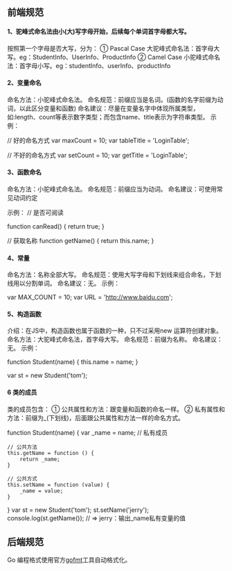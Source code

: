 ## 前端规范

#### 1、驼峰式命名法由小(大)写字母开始，后续每个单词首字母都大写。
按照第一个字母是否大写，分为：
① Pascal Case 大驼峰式命名法：首字母大写。eg：StudentInfo、UserInfo、ProductInfo
② Camel Case 小驼峰式命名法：首字母小写。eg：studentInfo、userInfo、productInfo
#### 2、变量命名
命名方法：小驼峰式命名法。
命名规范：前缀应当是名词。(函数的名字前缀为动词，以此区分变量和函数)
命名建议：尽量在变量名字中体现所属类型，如:length、count等表示数字类型；而包含name、title表示为字符串类型。
示例：

// 好的命名方式
var maxCount = 10;
var tableTitle = 'LoginTable';

// 不好的命名方式
var setCount = 10;
var getTitle = 'LoginTable';

#### 3、函数命名
命名方法：小驼峰式命名法。
命名规范：前缀应当为动词。
命名建议：可使用常见动词约定

示例：
// 是否可阅读

function canRead() {
    return true;
}

// 获取名称
function getName() {
    return this.name;
}

#### 4、常量
命名方法：名称全部大写。
命名规范：使用大写字母和下划线来组合命名，下划线用以分割单词。
命名建议：无。
示例：

var MAX_COUNT = 10;
var URL = 'http://www.baidu.com';

#### 5、构造函数
介绍：在JS中，构造函数也属于函数的一种，只不过采用new 运算符创建对象。
命名方法：大驼峰式命名法，首字母大写。
命名规范：前缀为名称。
命名建议：无。
示例：

function Student(name) {
    this.name = name;
}

var st = new Student('tom');

#### 6 类的成员
类的成员包含：
① 公共属性和方法：跟变量和函数的命名一样。
② 私有属性和方法：前缀为_(下划线)，后面跟公共属性和方法一样的命名方式。

function Student(name) {
    var _name = name; // 私有成员

    // 公共方法
    this.getName = function () {
        return _name;
    }
     
    // 公共方式
    this.setName = function (value) {
        _name = value;
    }
}
var st = new Student('tom');
st.setName('jerry');
console.log(st.getName()); // => jerry：输出_name私有变量的值



## 后端规范

Go 编程格式使用官方[gofmt](https://golang.org/pkg/cmd/gofmt/)工具自动格式化。

